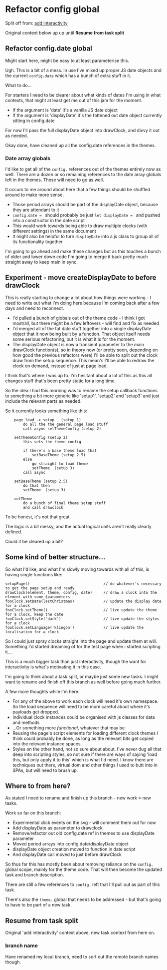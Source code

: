 Refactor config global
======================

Split off from: [add interactivity](<add interactivity.md>)

Original context below up up until **Resume from task split**


Refactor config.date global
---------------------------

Might start here, might be easy to at least parameterise this.

Ugh. This is a bit of a mess.
In use I've mixed up proper JS date objects and the current `config.date` which has a bunch of extra stuff in it.

What to do...

For starters I need to be clearer about what kinds of dates I'm using in what contexts, that might at least get me out of this jam for the moment.

* If the argument is 'date' it's a vanilla JS date object
* If the argument is 'displayDate' it's the fattened out date object currently sitting in config.date

For now I'll pass the full displayDate object into drawClock, and divvy it out as needed.

Okay done, have cleaned up all the config.date references in the themes.


### Date array globals

I'd like to get all of the `config.` references out of the themes entirely now as well.
There are a dozen or so remaining references to the date array globals left in the themes.
These will need to go as well.

It occurs to me around about here that a few things should be shuffled around to make more sense.

* Those period arrays should be part of the displayDate object, because they are attendant to it
* `config.date = ` should probably be just  `let displayDate = ` and pushed into a constructor in the date script
* This would work towards being able to draw multiple clocks (with different settings) in the same document
* It might also be helpful to turn `displayDate` into a js class to group all of its functionality together

I'm going to go ahead and make these changes but as this touches a bunch of older and lower down code I'm going to merge it back pretty much straight away to keep main in sync.



Experiment - move createDisplayDate to before drawClock
-------------------------------------------------------

This is really starting to change a lot about how things were working - I need to write out what I'm doing here because I'm coming back after a few days and need to reconnect.

* I'd pulled a bunch of globals out of the theme code - I think i got most/all, but there might be a few leftovers - will find and fix as needed
* I'd merged all of the fat date stuff together into a single displayDate object that it now being built by a function. That object itself needs some serious refactoring, but it is what it is for the moment.
* The displayDate object is now a transient parameter to the main drawClock function(s), so in theory now (or pretty soon, depending on how good the previous refactors were) I'll be able to split out the clock draw from the setup sequence. This mean's I'll be able to redraw the clock on demand, instead of just at page load.

I think that's where I was up to. I'm hesitant about a lot of this as this all changes stuff that's been pretty static for a long time.

So the idea I had this morning was to rename the setup callback functions to something a bit more generic like 'setup1', 'setup2' and 'setup3' and just include the relevant parts as needed.

So it currently looks something like this:

```
	page load -> setup   (setup 1)
		do all the the general page load stuff
		call async setThemeConfig (setup 2)

	setThemeConfig (setup 2)
		this sets the theme config

		if there's a base theme load that
			setBaseTheme (setup 2.5)
		else
			go straight to load theme
			setTheme  (setup 3)
		call async

	setBaseTheme (setup 2.5)
		do that then
		setTheme  (setup 3)

	setTheme
		do a bunch of final theme setup stuff
		and call drawclock
```

To be honest, it's not that great.

The logic is a bit messy, and the actual logical units aren't really clearly defined.

Could it be cleared up a bit?


Some kind of better structure...
--------------------------------

So what I'd like, and what I'm slowly moving towards with all of this, is having single functions like:

	setupPage()									// do whatever's necessary to get the page setup and ready
	drawClock(element, theme, config, date)		// draw a clock into the element with some $parameters
	fooClock.setDate(lastChristmas)				// update the display date for a clock
	fooClock.setTheme()							// live update the theme for a clock, keep the date
	fooClock.setStyle('dark')					// live update the styles for a clock
	fooClock.setLanguage('klingon')				// live update the localisation for a clock

So I could just spray clocks straight into the page and update them at will.
Something I'd started dreaming of for the test page when i started scripting it....

This is a much bigger task than just interactivity, though the want for interactivity is what's motivating it in this case.

I'm going to think about a task split, or maybe just some new tasks.
I might want to rename and finish off this branch as well before going much further.

A few more thoughts while I'm here.

* For any of the above to work each clock will need it's own namespace. So the load sequence will need to be more careful about where it's payloads get dropped.
* Individual clock instances could be organised with js classes for data and methods
* ...Or something more *functional*, whatever that may be
* Reusing the page's script elements for loading different clock themes I think could probably be done, as long as the relevant bits get copied into the relevant instance spaces.
* Styles on the other hand, not so sure about about. I've never dug all that deep into scripting styles, so not sure if there are ways of saying 'load this, but only apply it to this' which is what I'd need. I know there are techniques out there, virtual dom and other things I used to butt into in SPAs, but will need to brush up.


Where to from here?
-------------------

As stated I need to rename and finish up this branch - new work = new tasks.

Work so far on this branch:
* Experimental click events on the svg - will comment them out for now
* Add displayDate as parameter to drawclock
* Remove/refactor out old config.date ref in themes to use displayDate parameter
* Moved period arrays into config.date/displayDate object
* displayDate object creation moved to function in date script
* And displayDate call moved to just before drawClock

So thus far this has mostly been about removing reliance on the `config.` global scope, mainly for the theme code.
That will then become the updated task and branch description.

There are still a few references to `config.` left that I'll pull out as part of this task.

There's also the `theme.` global that needs to be addressed - but that's going to have to be part of a new task.



Resume from task split
----------------------

Original 'add interactivity' context above, new task context from here on.

### branch name

Have renamed my local branch, need to sort out the remote branch names though.


